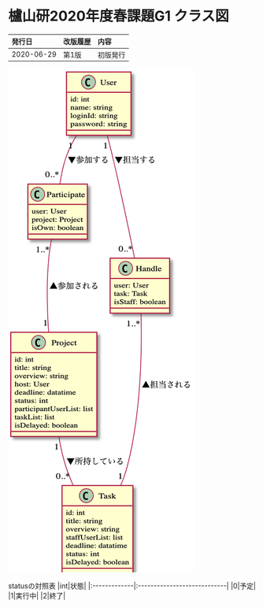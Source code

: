 # 櫨山研2020年度春課題G1 クラス図

|発行日|改版履歴|内容|
|:-------------|:----------------------------|:----------------------------|
|2020-06-29|第1版|初版発行|

![](class.png "classdiagram")

statusの対照表
|int|状態|
|:-------------|:----------------------------|
|0|予定|
|1|実行中|
|2|終了|